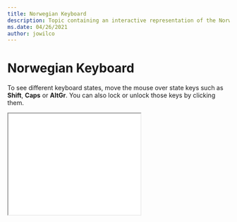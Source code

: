 ```yaml
--- 
title: Norwegian Keyboard 
description: Topic containing an interactive representation of the Norwegian Keyboard 
ms.date: 04/26/2021 
author: jowilco 
--- 
```

 
# Norwegian Keyboard 
 
To see different keyboard states, move the mouse over state keys such as **Shift**, **Caps** or **AltGr**. You can also lock or unlock those keys by clicking them. 
 
<iframe src="kbdno.html" height="230"></iframe> 
